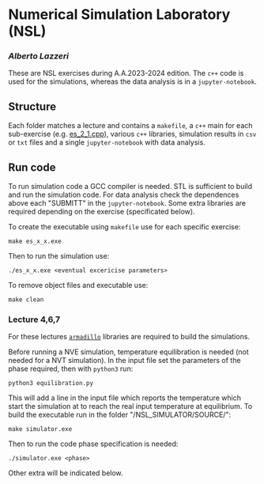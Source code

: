 # Numerical Simulation Laboratory (NSL)
### _Alberto Lazzeri_

These are NSL exercises during A.A.2023-2024 edition. The `c++` code is used for the simulations, whereas the data analysis is in a `jupyter-notebook`.

## Structure
Each folder matches a lecture and contains a `makefile`, a `c++` main for each sub-exercise (e.g. [es_2_1.cpp](/lezione_2/es_2_1.cpp)), various `c++` libraries, simulation results in `csv` or `txt` files and a single `jupyter-notebook` with data analysis.

## Run code
To run simulation code a GCC compiler is needed. STL is sufficient to build and run the simulation code. For data analysis check the dependences above each "SUBMITT" in the `jupyter-notebook`.
Some extra libraries are required depending on the exercise (specificated below).

To create the executable using `makefile` use for each specific exercise:

```shell
make es_x_x.exe
```
Then to run the simulation use:

```shell
./es_x_x.exe <eventual excericise parameters>
```

To remove object files and executable use:

```shell
make clean
```

### Lecture 4,6,7

For these lectures [`armadillo`](https://arma.sourceforge.net/) libraries are required to build the simulations.

Before running a NVE simulation, temperature equilibration is needed (not needed for a NVT simulation). In the input file set the parameters of the phase required, then with `python3` run:
```shell
python3 equilibration.py
```
This will add a line in the input file which reports the temperature which start the simulation at to reach the real input temperature at equilibrium.
To build the executable run in the folder "/NSL_SIMULATOR/SOURCE/":
```shell
make simulator.exe
```
Then to run the code phase specification is needed:
```shell
./simulator.exe <phase>
```

Other extra will be indicated below.